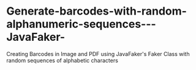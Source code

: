 # Generate-barcodes-with-random-alphanumeric-sequences---JavaFaker-
Creating Barcodes in Image and PDF using JavaFaker's Faker Class with random sequences of alphabetic characters
